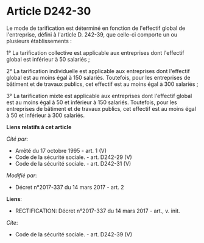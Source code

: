 # Article D242-30

Le mode de tarification est déterminé en fonction de l'effectif global de l'entreprise, défini à l'article D. 242-39, que
celle-ci comporte un ou plusieurs établissements : 

1° La tarification collective est applicable aux entreprises dont l'effectif global est inférieur à 50 salariés ; 

2° La tarification individuelle est applicable aux entreprises dont l'effectif global est au moins égal à 150 salariés.
Toutefois, pour les entreprises de bâtiment et de travaux publics, cet effectif est au moins égal à 300 salariés ; 

3° La tarification mixte est applicable aux entreprises dont l'effectif global est au moins égal à 50 et inférieur à 150
salariés. Toutefois, pour les entreprises de bâtiment et de travaux publics, cet effectif est au moins égal à 50 et inférieur
à 300 salariés.

**Liens relatifs à cet article**

_Cité par_:

  - Arrêté du 17 octobre 1995 - art. 1 (V)
  - Code de la sécurité sociale. - art. D242-29 (V)
  - Code de la sécurité sociale. - art. D242-31 (V)

_Modifié par_:

  - Décret n°2017-337 du 14 mars 2017 - art. 2

**Liens**:

  - RECTIFICATION: Décret n°2017-337 du 14 mars 2017 - art., v. init.

_Cite_:

  - Code de la sécurité sociale. - art. D242-39 (V)
